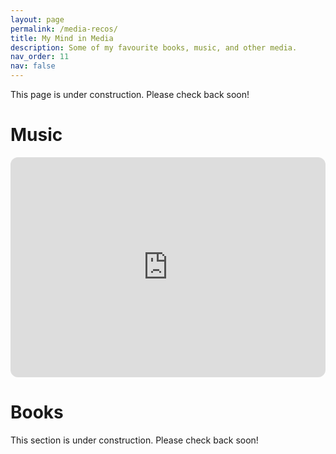 ```yaml
---
layout: page
permalink: /media-recos/
title: My Mind in Media
description: Some of my favourite books, music, and other media.
nav_order: 11
nav: false
---
```


<div class="tba">
This page is under construction. Please check back soon!
</div>

<h1>Music</h1>
<iframe style="border-radius:12px" src="https://open.spotify.com/embed/playlist/2pYVAUP8mnH4jzdNpCvPfx?utm_source=generator" width="100%" height="352" frameBorder="0" allowfullscreen="" allow="autoplay; clipboard-write; encrypted-media; fullscreen; picture-in-picture" loading="lazy"></iframe>

<h1>Books</h1>
<div class="tba">
This section is under construction. Please check back soon!
</div>